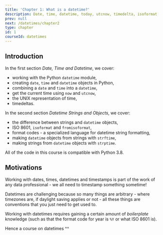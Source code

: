 ```yaml
---
title: 'Chapter 1: What is a datetime?'
description: Date, time, datetime, today, utcnow, timedelta, isoformat, format codes, strftime, strptime.
prev: null
next: /datetimes/chapter2
type: chapter
id: 1
courseId: datetimes
---
```



<exercise id="1" title="Introduction & Motivations" >

## Introduction

In the first section *Date, Time and Datetime*, we cover:

- working with the Python `datetime` module,
- creating `date`, `time` and `datetime` objects in Python,
- combining a `date` and `time` into a `datetime`,
- get the current time using `now` and `utcnow`,
- the UNIX representation of time,
- timedeltas.

In the second section *Datetime Strings and Objects*, we cover:

- the difference between strings and `datetime` objects,
- ISO 8601, `isoformat` and `fromisoformat`,
- format codes - a specialized language for datetime string formatting,
- making `datetime` objects from strings with `strftime`,
- making strings from `datetime` objects with `strptime`.

All of the code in this course is compatible with Python 3.8.


## Motivations

Working with dates, times, datetimes and timestamps is part of the work of any data professional - we all need to timestamp something sometime!

Datetimes are challenging because so many things are arbitrary - where timezones are, if daylight saving applies or not - all these things are conventions that you just need to get used to.

Working with datetimes requires gaining a certain amount of *boilerplate* knowledge (such as that the format code for year is `%Y` or what ISO 8601 is).

Hence a course on datetimes ^^


</exercise>

<exercise id="2" title="Date, Time and Datetime" type="slides">
<slides source="datetimes/datetimes"></slides>
</exercise>

<exercise id="3" title="Datetime Strings and Objects with strftime & strptime" type="slides">
<slides source="datetimes/strftime"></slides>
</exercise>
